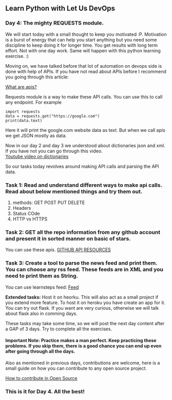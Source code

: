 ## Learn Python with Let Us DevOps

### Day 4: The mighty REQUESTS module. 

We will start today with a small thought to keep you motivated :P. Motivation is a burst of energy that can help you start anything but you need some discipline to keep doing it for longer time. You get results with long term effort. Not with one day work. Same will happen with this python learning exercise. :)


Moving on, we have talked before that lot of automation on devops side is done with help of APIs. If you have not read about APIs before I recommend you going through this article: 

[What are apis?](https://www.learnsteps.com/what-are-apis-and-how-to-build-api/)

Requests module is a way to make these API calls. You can use this to call any endpoint. For example
```buildoutcfg
import requests
data = requests.get("https://google.com")
print(data.text)
```
Here it will print the google.com website data as text. But when we call apis we get JSON mostly as data. 



Now in our day 2 and day 3 we understood about dictionaries json and xml. If you have not you can go through this video.  
[Youtube video on dictionaries](https://www.youtube.com/watch?v=mKmX25HFUmQ&list=PLhqPDa2HoaAZN9pG0cUugTmgAddRtF3zK&index=8&ab_channel=LetUsDevOps)

So our tasks today revolves around making API calls and parsing the API data. 

### Task 1:  Read and understand different ways to make api calls. Read about below mentioned things and try them out. 
1. methods: GET POST PUT DELETE
2. Headers
3. Status COde
4. HTTP vs HTTPS

### Task 2: GET all the repo information from any github account and present it in sorted manner on basic of stars.

You can use these apis. [GITHUB API RESOURCES](https://docs.github.com/en/rest/overview/resources-in-the-rest-api)

### Task 3: Create a tool to parse the news feed and print them. You can choose any rss feed. These feeds are in XML and you need to print them as String. 
You can use learnsteps feed: [Feed](https://www.learnsteps.com/feed/)

**Extended tasks:** Host it on heorku. This will also act as a small project if you extend more feature. To host it on heroku you have create an app for it. You can try out flask. If you want are very curious, otherwise we will talk about flask also in comming days. 

These tasks may take some time, so we will post the next day content after a GAP of 3 days. Try to complete all the exercises. 

#### Important Note: Practice makes a man perfect. Keep practicing these problems. If you skip them, there is a good chance you can end up even after going through all the days. 


Also as mentioned in previous days, contributions are welcome, here is a small guide on how you can contribute to any open source project. 

[How to contribute in Open Source](https://www.learnsteps.com/how-to-contribute-in-open-source-and-creating-the-right-merge-request/)
### This is it for Day 4. All the best!
 